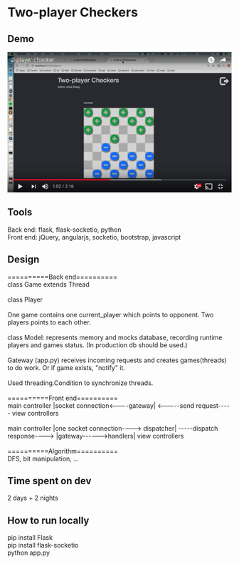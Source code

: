 # Two-player Checkers

## Demo
[![Watch the video](https://github.com/xunzhang2/checkers/blob/master/screenshot3.png)](https://www.youtube.com/watch?v=S319CzQkpsQ)

## Tools
Back end: flask, flask-socketio, python </br>
Front end: jQuery, angularjs, socketio, bootstrap, javascript </br>

## Design
==========Back end==========</br>
class Game extends Thread</br>
</br>
class Player</br>
</br>
One game contains one current_player which points to opponent. Two players points to each other.</br>
</br>
class Model: represents memory and mocks database, recording runtime players and games status. (In production db should be used.)</br>
</br>
Gateway (app.py) receives incoming requests and creates games(threads) to do work. Or if game exists, "notify" it.</br>
</br>
Used threading.Condition to synchronize threads.</br>
</br>
==========Front end==========</br>
main controller |socket connection<----gateway| <-----send request-----  view controllers </br>
</br>
main controller |one socket connection----> dispatcher| -----dispatch response----> |gateway------>handlers| view controllers</br>
</br>
==========Algorithm==========</br>
DFS, bit manipulation, ...</br>

## Time spent on dev
2 days + 2 nights</br>

## How to run locally

pip install Flask</br>
pip install flask-socketio</br>
python app.py</br>


    
 
